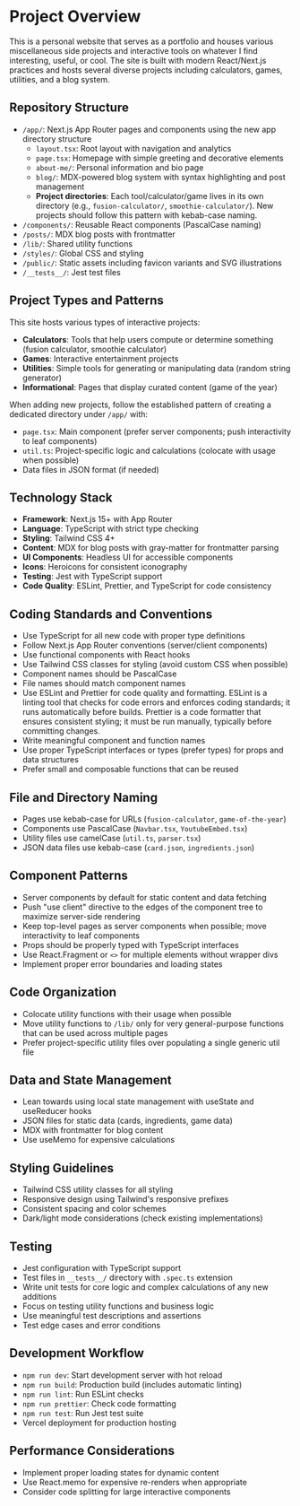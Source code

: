 # Project Overview

This is a personal website that serves as a portfolio and houses various miscellaneous side projects and interactive tools on whatever I find interesting, useful, or cool. The site is built with modern React/Next.js practices and hosts several diverse projects including calculators, games, utilities, and a blog system.

## Repository Structure

- `/app/`: Next.js App Router pages and components using the new app directory structure
  - `layout.tsx`: Root layout with navigation and analytics
  - `page.tsx`: Homepage with simple greeting and decorative elements
  - `about-me/`: Personal information and bio page
  - `blog/`: MDX-powered blog system with syntax highlighting and post management
  - **Project directories**: Each tool/calculator/game lives in its own directory (e.g., `fusion-calculator/`, `smoothie-calculator/`). New projects should follow this pattern with kebab-case naming.
- `/components/`: Reusable React components (PascalCase naming)
- `/posts/`: MDX blog posts with frontmatter
- `/lib/`: Shared utility functions
- `/styles/`: Global CSS and styling
- `/public/`: Static assets including favicon variants and SVG illustrations
- `/__tests__/`: Jest test files

## Project Types and Patterns

This site hosts various types of interactive projects:
- **Calculators**: Tools that help users compute or determine something (fusion calculator, smoothie calculator)
- **Games**: Interactive entertainment projects
- **Utilities**: Simple tools for generating or manipulating data (random string generator)
- **Informational**: Pages that display curated content (game of the year)

When adding new projects, follow the established pattern of creating a dedicated directory under `/app/` with:
- `page.tsx`: Main component (prefer server components; push interactivity to leaf components)
- `util.ts`: Project-specific logic and calculations (colocate with usage when possible)
- Data files in JSON format (if needed)

## Technology Stack

- **Framework**: Next.js 15+ with App Router
- **Language**: TypeScript with strict type checking
- **Styling**: Tailwind CSS 4+
- **Content**: MDX for blog posts with gray-matter for frontmatter parsing
- **UI Components**: Headless UI for accessible components
- **Icons**: Heroicons for consistent iconography
- **Testing**: Jest with TypeScript support
- **Code Quality**: ESLint, Prettier, and TypeScript for code consistency

## Coding Standards and Conventions

- Use TypeScript for all new code with proper type definitions
- Follow Next.js App Router conventions (server/client components)
- Use functional components with React hooks
- Use Tailwind CSS classes for styling (avoid custom CSS when possible)
- Component names should be PascalCase
- File names should match component names
- Use ESLint and Prettier for code quality and formatting. ESLint is a linting tool that checks for code errors and enforces coding standards; it runs automatically before builds. Prettier is a code formatter that ensures consistent styling; it must be run manually, typically before committing changes.
- Write meaningful component and function names
- Use proper TypeScript interfaces or types (prefer types) for props and data structures
- Prefer small and composable functions that can be reused

## File and Directory Naming

- Pages use kebab-case for URLs (`fusion-calculator`, `game-of-the-year`)
- Components use PascalCase (`Navbar.tsx`, `YoutubeEmbed.tsx`)
- Utility files use camelCase (`util.ts`, `parser.tsx`)
- JSON data files use kebab-case (`card.json`, `ingredients.json`)

## Component Patterns

- Server components by default for static content and data fetching
- Push "use client" directive to the edges of the component tree to maximize server-side rendering
- Keep top-level pages as server components when possible; move interactivity to leaf components
- Props should be properly typed with TypeScript interfaces
- Use React.Fragment or `<>` for multiple elements without wrapper divs
- Implement proper error boundaries and loading states

## Code Organization

- Colocate utility functions with their usage when possible
- Move utility functions to `/lib/` only for very general-purpose functions that can be used across multiple pages
- Prefer project-specific utility files over populating a single generic util file

## Data and State Management

- Lean towards using local state management with useState and useReducer hooks
- JSON files for static data (cards, ingredients, game data)
- MDX with frontmatter for blog content
- Use useMemo for expensive calculations

## Styling Guidelines

- Tailwind CSS utility classes for all styling
- Responsive design using Tailwind's responsive prefixes
- Consistent spacing and color schemes
- Dark/light mode considerations (check existing implementations)

## Testing

- Jest configuration with TypeScript support
- Test files in `__tests__/` directory with `.spec.ts` extension
- Write unit tests for core logic and complex calculations of any new additions
- Focus on testing utility functions and business logic
- Use meaningful test descriptions and assertions
- Test edge cases and error conditions

## Development Workflow

- `npm run dev`: Start development server with hot reload
- `npm run build`: Production build (includes automatic linting)
- `npm run lint`: Run ESLint checks
- `npm run prettier`: Check code formatting
- `npm run test`: Run Jest test suite
- Vercel deployment for production hosting

## Performance Considerations

- Implement proper loading states for dynamic content
- Use React.memo for expensive re-renders when appropriate
- Consider code splitting for large interactive components
